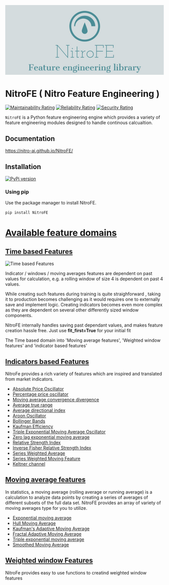 ![zoofs Logo Header](asserts/rescaled_logo.jpeg)

# NitroFE ( Nitro Feature Engineering )

[![Maintainability Rating](https://sonarcloud.io/api/project_badges/measure?project=jaswinder9051998_zoofs&metric=sqale_rating)](https://sonarcloud.io/dashboard?id=NITRO-AI_NitroFE)
[![Reliability Rating](https://sonarcloud.io/api/project_badges/measure?project=jaswinder9051998_zoofs&metric=reliability_rating)](https://sonarcloud.io/dashboard?id=NITRO-AI_NitroFE)
[![Security Rating](https://sonarcloud.io/api/project_badges/measure?project=jaswinder9051998_zoofs&metric=security_rating)](https://sonarcloud.io/dashboard?id=NITRO-AI_NitroFE)

``NitroFE`` is a Python feature engineering engine which provides a variety of feature engineering modules designed to handle continous calcualtion.

## Documentation
https://nitro-ai.github.io/NitroFE/
 
## Installation
[![PyPi version](https://badgen.net/pypi/v/NitroFE/)](https://pypi.com/project/NitroFE)

### Using pip

Use the package manager to install NitroFE.

```bash
pip install NitroFE
```

# [Available feature domains](https://nitro-ai.github.io/NitroFE/)

## [Time based Features](https://nitro-ai.github.io/NitroFE/Time%20based%20features/)

![Time based Features](https://media.giphy.com/media/xTk9Zx0YYJJqjZN4xa/giphy-downsized.gif)

Indicator / windows / moving averages features are dependent on past values for calculation, e.g. a rolling window of size 4 is dependent on past 4 values.

While creating such features during training is quite straighforward , taking it to production becomes challenging as it would requires one to externally save and implement logic. Creating indicators becomes even more complex as they are dependent on several other differently sized window components.

NitroFE internally handles saving past dependant values, and makes feature creation hassle free. Just use **fit_first=True** for your initial fit

The Time based domain into 'Moving average features', 'Weighted window features' and 'indicator based features'

## [Indicators based Features](https://nitro-ai.github.io/NitroFE/indicators%20features/)

NitroFe provides a rich variety of features which are inspired and translated from market indicators.
* [Absolute Price Oscillator](https://nitro-ai.github.io/NitroFE/Absolute%20Price%20Oscillator/)
* [Percentage price oscillator](https://nitro-ai.github.io/NitroFE/Percentage%20Value%20Oscillator/)
* [Moving average convergence divergence](https://nitro-ai.github.io/NitroFE/Moving%20Average%20Convergence%20Divergence/)
* [Average true range](https://nitro-ai.github.io/NitroFE/Average%20True%20Range/)
* [Average directional index](https://nitro-ai.github.io/NitroFE/Average%20Directional%20Movement%20Index/)
* [Aroon Oscillator](https://nitro-ai.github.io/NitroFE/Aroon%20Oscillator/)
* [Bollinger Bands](https://nitro-ai.github.io/NitroFE/Bollinger%20Bands/)
* [Kaufman Efficiency](https://nitro-ai.github.io/NitroFE/Kaufman%20Efficiency/)
* [Triple Exponential Moving Average Oscillator](https://nitro-ai.github.io/NitroFE/Kaufman%20Efficiency/)
* [Zero lag exponential moving average](https://nitro-ai.github.io/NitroFE/Zero%20Lag%20Exponential%20Moving%20Feature/)
* [Relative Strength Index](https://nitro-ai.github.io/NitroFE/Relative%20Strength%20Index/)
* [Inverse Fisher Relative Strength Index](https://nitro-ai.github.io/NitroFE/Inverse%20Fisher%20Relative%20Strength%20Index/)
* [Series Weighted Average](https://nitro-ai.github.io/NitroFE/Series%20Weighted%20Average/)
* [Series Weighted Moving Feature](https://nitro-ai.github.io/NitroFE/Series%20Weighted%20Moving%20Feature/)
* [Keltner channel](https://nitro-ai.github.io/NitroFE/Keltner%20Channel/)

## [Moving average features](https://nitro-ai.github.io/NitroFE/moving%20average%20features/)

In statistics, a moving average (rolling average or running average) is a calculation to analyze data points by creating a series of averages of different subsets of the full data set. NitroFE provides an array of variety of moving averages type for you to utilize.

* [Exponential moving average](https://nitro-ai.github.io/NitroFE/exponential%20moving%20average/)
* [Hull Moving Average](https://nitro-ai.github.io/NitroFE/hull%20moving%20average/)
* [Kaufman's Adaptive Moving Average](https://nitro-ai.github.io/NitroFE/kaufman%20adaptive%20moving%20average/)
* [Fractal Adaptive Moving Average](https://nitro-ai.github.io/NitroFE/fractal%20adaptive%20moving%20average/)
* [Triple exponential moving average](https://nitro-ai.github.io/NitroFE/triple%20exponential%20moving%20average/)
* [Smoothed Moving Average](https://nitro-ai.github.io/NitroFE/smoothed%20moving%20average/)

## [Weighted window Features](https://nitro-ai.github.io/NitroFE/weighted%20window%20features/)

NitroFe provides easy to use functions to creatind weighted window features 
